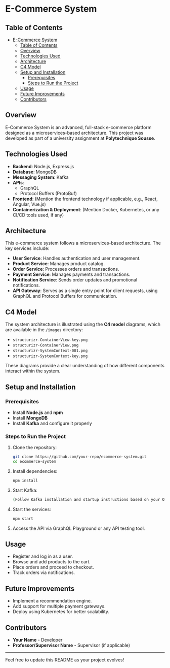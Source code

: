 # E-Commerce System

## Table of Contents
- [E-Commerce System](#e-commerce-system)
  - [Table of Contents](#table-of-contents)
  - [Overview](#overview)
  - [Technologies Used](#technologies-used)
  - [Architecture](#architecture)
  - [C4 Model](#c4-model)
  - [Setup and Installation](#setup-and-installation)
    - [Prerequisites](#prerequisites)
    - [Steps to Run the Project](#steps-to-run-the-project)
  - [Usage](#usage)
  - [Future Improvements](#future-improvements)
  - [Contributors](#contributors)

## Overview
E-Commerce System is an advanced, full-stack e-commerce platform designed as a microservices-based architecture. This project was developed as part of a university assignment at **Polytechnique Sousse**.

## Technologies Used
- **Backend**: Node.js, Express.js
- **Database**: MongoDB
- **Messaging System**: Kafka
- **APIs**:
  - GraphQL
  - Protocol Buffers (ProtoBuf)
- **Frontend**: (Mention the frontend technology if applicable, e.g., React, Angular, Vue.js)
- **Containerization & Deployment**: (Mention Docker, Kubernetes, or any CI/CD tools used, if any)

## Architecture
This e-commerce system follows a microservices-based architecture. The key services include:
- **User Service**: Handles authentication and user management.
- **Product Service**: Manages product catalog.
- **Order Service**: Processes orders and transactions.
- **Payment Service**: Manages payments and transactions.
- **Notification Service**: Sends order updates and promotional notifications.
- **API Gateway**: Serves as a single entry point for client requests, using GraphQL and Protocol Buffers for communication.

## C4 Model
The system architecture is illustrated using the **C4 model** diagrams, which are available in the `/images` directory:
- `structurizr-ContainerView-key.png`
- `structurizr-ContainerView.png`
- `structurizr-SystemContext-001.png`
- `structurizr-SystemContext-key.png`

These diagrams provide a clear understanding of how different components interact within the system.

## Setup and Installation
### Prerequisites
- Install **Node.js** and **npm**
- Install **MongoDB**
- Install **Kafka** and configure it properly

### Steps to Run the Project
1. Clone the repository:
   ```sh
   git clone https://github.com/your-repo/ecommerce-system.git
   cd ecommerce-system
   ```
2. Install dependencies:
   ```sh
   npm install
   ```
3. Start Kafka:
   ```sh
   (Follow Kafka installation and startup instructions based on your OS)
   ```
4. Start the services:
   ```sh
   npm start
   ```
5. Access the API via GraphQL Playground or any API testing tool.

## Usage
- Register and log in as a user.
- Browse and add products to the cart.
- Place orders and proceed to checkout.
- Track orders via notifications.

## Future Improvements
- Implement a recommendation engine.
- Add support for multiple payment gateways.
- Deploy using Kubernetes for better scalability.

## Contributors
- **Your Name** - Developer
- **Professor/Supervisor Name** - Supervisor (if applicable)

---
Feel free to update this README as your project evolves!

